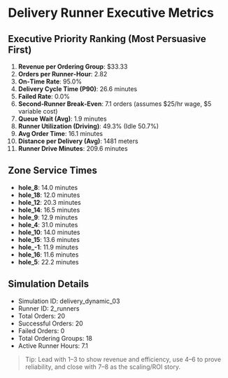 # Delivery Runner Executive Metrics

## Executive Priority Ranking (Most Persuasive First)
1. **Revenue per Ordering Group**: $33.33
2. **Orders per Runner‑Hour**: 2.82
3. **On‑Time Rate**: 95.0%
4. **Delivery Cycle Time (P90)**: 26.6 minutes
5. **Failed Rate**: 0.0%
6. **Second‑Runner Break‑Even**: 7.1 orders (assumes $25/hr wage, $5 variable cost)
7. **Queue Wait (Avg)**: 1.9 minutes
8. **Runner Utilization (Driving)**: 49.3% (Idle 50.7%)
9. **Avg Order Time**: 16.1 minutes
10. **Distance per Delivery (Avg)**: 1481 meters
11. **Runner Drive Minutes**: 209.6 minutes

## Zone Service Times
- **hole_8**: 14.0 minutes
- **hole_18**: 12.0 minutes
- **hole_12**: 20.3 minutes
- **hole_14**: 16.5 minutes
- **hole_9**: 12.9 minutes
- **hole_4**: 31.0 minutes
- **hole_10**: 14.0 minutes
- **hole_15**: 13.6 minutes
- **hole_-1**: 11.9 minutes
- **hole_16**: 11.6 minutes
- **hole_5**: 22.2 minutes


## Simulation Details
- Simulation ID: delivery_dynamic_03
- Runner ID: 2_runners
- Total Orders: 20
- Successful Orders: 20
- Failed Orders: 0
- Total Ordering Groups: 18
- Active Runner Hours: 7.1

> Tip: Lead with 1–3 to show revenue and efficiency, use 4–6 to prove reliability, and close with 7–8 as the scaling/ROI story.
